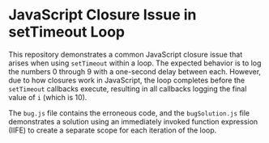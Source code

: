 # JavaScript Closure Issue in setTimeout Loop

This repository demonstrates a common JavaScript closure issue that arises when using `setTimeout` within a loop.  The expected behavior is to log the numbers 0 through 9 with a one-second delay between each. However, due to how closures work in JavaScript, the loop completes before the `setTimeout` callbacks execute, resulting in all callbacks logging the final value of `i` (which is 10). 

The `bug.js` file contains the erroneous code, and the `bugSolution.js` file demonstrates a solution using an immediately invoked function expression (IIFE) to create a separate scope for each iteration of the loop.